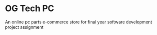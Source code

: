 # OG Tech PC

An online pc parts e-commerce store for final year software development project assignment
